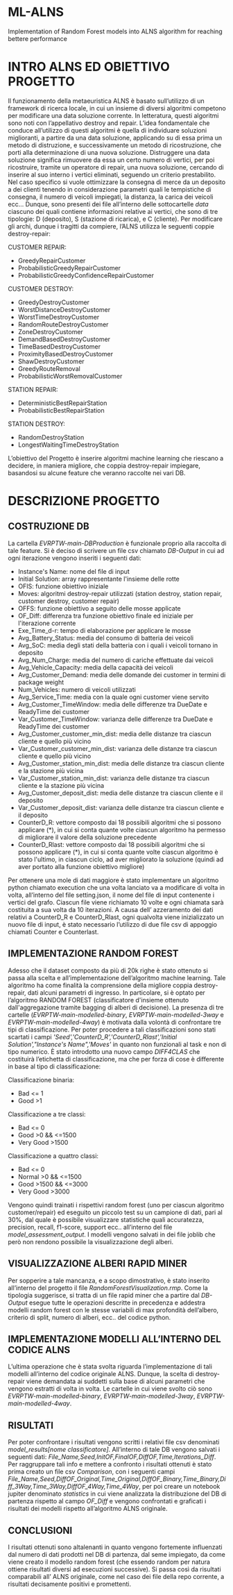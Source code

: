 # ML-ALNS
Implementation of Random Forest models into ALNS algorithm for reaching bettere performance

# INTRO ALNS ED OBIETTIVO PROGETTO
Il funzionamento della metaeuristica ALNS è basato sull’utilizzo di un framework di ricerca locale, in cui un insieme di diversi algoritmi competono per modificare una data soluzione corrente. In letteratura, questi algoritmi sono noti con l’appellativo destroy and repair. L’idea fondamentale che conduce all’utilizzo di questi algoritmi è quella di individuare soluzioni miglioranti, a partire da una data soluzione, applicando su di essa prima un metodo di distruzione, e successivamente un metodo di ricostruzione, che porti alla determinazione di una nuova soluzione. Distruggere una data soluzione significa rimuovere da essa un certo numero di vertici, per poi ricostruire, tramite un operatore di repair, una nuova soluzione, cercando di inserire al suo interno i vertici eliminati, seguendo un criterio prestabilito.
Nel caso specifico si vuole ottimizzare la consegna di merce da un deposito a dei clienti tenendo in considerazione parametri quali le tempistiche di consegna, il numero di veicoli impiegati, la distanza, la carica dei veicoli ecc… Dunque, sono presenti dei file all’interno delle sottocartelle *data* ciascuno dei quali contiene informazioni relative ai vertici, che sono di tre tipologie: D (deposito), S (stazione di ricarica), e C (cliente). 
Per modificare gli archi, dunque i tragitti da compiere, l’ALNS utilizza le seguenti coppie destroy-repair:

CUSTOMER REPAIR:
- GreedyRepairCustomer
- ProbabilisticGreedyRepairCustomer
- ProbabilisticGreedyConfidenceRepairCustomer

CUSTOMER DESTROY:
- GreedyDestroyCustomer
- WorstDistanceDestroyCustomer
- WorstTimeDestroyCustomer
- RandomRouteDestroyCustomer
- ZoneDestroyCustomer
- DemandBasedDestroyCustomer
- TimeBasedDestroyCustomer
- ProximityBasedDestroyCustomer
- ShawDestroyCustomer
- GreedyRouteRemoval
- ProbabilisticWorstRemovalCustomer

STATION REPAIR:
- DeterministicBestRepairStation
- ProbabilisticBestRepairStation

STATION DESTROY:
- RandomDestroyStation
- LongestWaitingTimeDestroyStation

L’obiettivo del Progetto è inserire algoritmi machine learning che riescano a decidere, in maniera migliore, che coppia destroy-repair impiegare, basandosi su alcune feature che veranno raccolte nei vari DB.

# DESCRIZIONE PROGETTO 
## COSTRUZIONE DB
La cartella *EVRPTW-main-DBProduction* è funzionale proprio alla raccolta di tale feature. Si è deciso di scrivere un file csv chiamato *DB-Output* in cui ad ogni iterazione vengono inseriti i seguenti dati:
- Instance's Name: nome del file di input
- Initial Solution: array rappresentante l'insieme delle rotte
- OFIS: funzione obiettivo iniziale
- Moves: algoritmi destroy-repair utilizzati (station destroy, station repair, customer destroy, customer repair) 
- OFFS: funzione obiettivo a seguito delle mosse applicate
- OF_Diff: differenza tra funzione obiettivo finale ed iniziale per l'iterazione corrente
- Exe_Time_d-r: tempo di elaborazione per applicare le mosse
- Avg_Battery_Status: media del consumo di batteria dei veicoli
- Avg_SoC: media degli stati della batteria con i quali i veicoli tornano in deposito
- Avg_Num_Charge: media del numero di cariche effettuate dai veicoli
- Avg_Vehicle_Capacity: media della capacità dei veicoli
- Avg_Customer_Demand: media delle domande dei customer in termini di package weight
- Num_Vehicles: numero di veicoli utilizzati
- Avg_Service_Time: media con la quale ogni customer viene servito
- Avg_Customer_TimeWindow: media delle differenze tra DueDate e ReadyTime dei customer
- Var_Customer_TimeWindow: varianza delle differenze tra DueDate e ReadyTime dei customer
- Avg_Customer_customer_min_dist: media delle distanze tra ciascun cliente e quello più vicino
- Var_Customer_customer_min_dist: varianza delle distanze tra ciascun cliente e quello più vicino
- Avg_Customer_station_min_dist: media delle distanze tra ciascun cliente e la stazione più vicina
- Var_Customer_station_min_dist: varianza delle distanze tra ciascun cliente e la stazione più vicina
- Avg_Customer_deposit_dist: media delle distanze tra ciascun cliente e il deposito
- Var_Customer_deposit_dist: varianza delle distanze tra ciascun cliente e il deposito
- CounterD_R: vettore composto dai 18 possibili algoritmi che si possono applicare (*), in cui si conta quante volte ciascun algoritmo ha permesso di migliorare il valore della soluzione precedente
- CounterD_Rlast: vettore composto dai 18 possibili algoritmi che si possono applicare (*), in cui si conta quante volte ciascun algoritmo è stato l'ultimo, in ciascun ciclo, ad aver migliorato la soluzione (quindi ad aver portato alla funzione obiettivo migliore)

Per ottenere una mole di dati maggiore è stato implementare un algoritmo python chiamato execution che una volta lanciato va a modificare di volta in volta, all’interno del file setting.json, il nome del file di input contenente i vertici del grafo. Ciascun file viene richiamato 10 volte e ogni chiamata sarà costituita a sua volta da 10 iterazioni. A causa dell’ azzeramento dei dati relativi a CounterD_R e CounterD_Rlast, ogni qualvolta viene inizializzato un nuovo file di input, è stato necessario l’utilizzo di due file csv di appoggio chiamati Counter e Counterlast.

## IMPLEMENTAZIONE RANDOM FOREST
Adesso che il dataset composto da più di 20k righe è stato ottenuto si passa alla scelta e all’implementazione dell’algoritmo machine learning. Tale algoritmo ha come finalità la comprensione della migliore coppia destroy-repair, dati alcuni parametri di ingresso. In particolare, si è optato per l’algoritmo RANDOM FOREST (classificatore d'insieme ottenuto dall'aggregazione tramite bagging di alberi di decisione). 
La presenza di tre cartelle (*EVRPTW-main-modelled-binary*, *EVRPTW-main-modelled-3way* e *EVRPTW-main-modelled-4way*) è motivata dalla volontà di confrontare tre tipi di classificazione. Per poter procedere a tali classificazioni sono stati scartati i campi *'Seed','CounterD_R','CounterD_Rlast','Initial Solution',"Instance's Name",'Moves'* in quanto non funzionali al task e non di tipo numerico. È stato introdotto una nuovo campo *DIFF4CLAS* che costituirà l’etichetta di classificazione, ma che per forza di cose è differente in base al tipo di classificazione:

Classificazione binaria:
-	Bad <= 1
-	Good >1

Classificazione a tre classi:
-	Bad <= 0
-	Good >0 && <=1500
-	Very Good >1500

Classificazione a quattro classi:
-	Bad <= 0
-	Normal >0 && <=1500
-	Good >1500 && <=3000
-	Very Good >3000

Vengono quindi trainati i rispettivi random forest (uno per ciascun algoritmo customer/repair) ed eseguito un piccolo test su un campione di dati, pari al 30%, dal quale è possibile visualizzare statistiche quali accuratezza, precision, recall, f1-score, support ecc.. all’interno del file *model_assessment_output*. I modelli vengono salvati in dei file joblib che però non rendono possibile la visualizzazione degli alberi. 

## VISUALIZZAZIONE ALBERI RAPID MINER
Per sopperire a tale mancanza, e a scopo dimostrativo, è stato inserito all’interno del progetto il file *RandomForestVisualization.rmp*. Come la tipologia suggerisce, si tratta di un file rapid miner che a partire dal *DB-Output* esegue tutte le operazioni descritte in precedenza e addestra modelli random forest con le stesse variabili di max profondità dell’albero, criterio di split, numero di alberi, ecc.. del codice python.

## IMPLEMENTAZIONE MODELLI ALL’INTERNO DEL CODICE ALNS
L’ultima operazione che è stata svolta riguarda l’implementazione di tali modelli all’interno del codice originale ALNS. Dunque, la scelta di destroy-repair viene demandata ai suddetti sulla base di alcuni parametri che vengono estratti di volta in volta. Le cartelle in cui viene svolto ciò sono *EVRPTW-main-modelled-binary*, *EVRPTW-main-modelled-3way*, *EVRPTW-main-modelled-4way*. 

## RISULTATI
Per poter confrontare i risultati vengono scritti i relativi file csv denominati *model_results[nome classificatore]*. All’interno di tale DB vengono salvati i seguenti dati: *File_Name,Seed,InitOF,FinalOF,DiffOF,Time,Iterations_Diff*.
Per raggruppare tali info e mettere a confronto i risultati ottenuti è stato prima creato un file csv *Comparison*, con i seguenti campi *File_Name,Seed,DiffOF_Original,Time_Original,DiffOF_Binary,Time_Binary,Diff_3Way,Time_3Way,DiffOF_4Way,Time_4Way*, per poi creare un notebook jupiter denominato *statistics* in cui viene analizzata la distribuzione del DB di partenza rispetto al campo *OF_Diff* e vengono confrontati e graficati i risultati dei modelli rispetto all’algoritmo ALNS originale.

## CONCLUSIONI
I risultati ottenuti sono altalenanti in quanto vengono fortemente influenzati dal numero di dati prodotti nel DB di partenza, dal seme impiegato, da come viene creato il modello random forest (che essendo random per natura ottiene risultati diversi ad esecuzioni successive). Si passa così da risultati comparabili all’ ALNS originale, come nel caso dei file della repo corrente,  a risultati decisamente positivi e promettenti.

